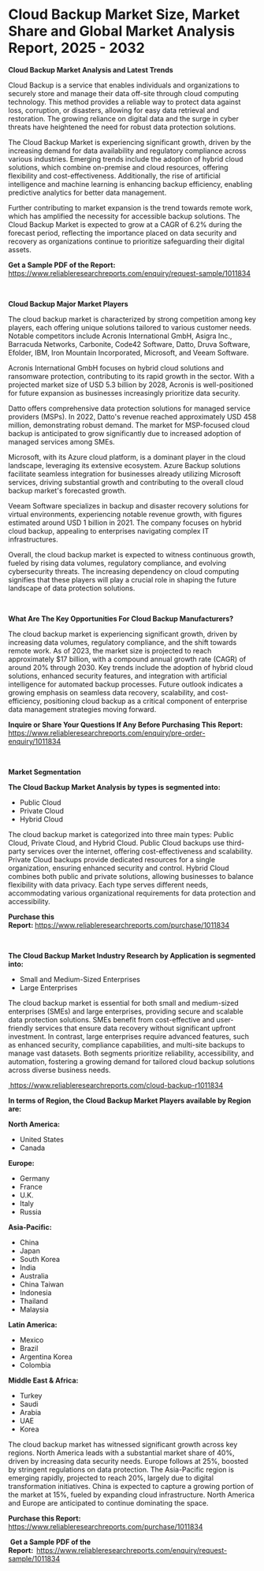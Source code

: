 <p><h1>Cloud Backup Market Size, Market Share and Global Market Analysis Report, 2025 - 2032</h1></p><p><strong>Cloud Backup Market Analysis and Latest Trends</strong></p>
<p><p>Cloud Backup is a service that enables individuals and organizations to securely store and manage their data off-site through cloud computing technology. This method provides a reliable way to protect data against loss, corruption, or disasters, allowing for easy data retrieval and restoration. The growing reliance on digital data and the surge in cyber threats have heightened the need for robust data protection solutions.</p><p>The Cloud Backup Market is experiencing significant growth, driven by the increasing demand for data availability and regulatory compliance across various industries. Emerging trends include the adoption of hybrid cloud solutions, which combine on-premise and cloud resources, offering flexibility and cost-effectiveness. Additionally, the rise of artificial intelligence and machine learning is enhancing backup efficiency, enabling predictive analytics for better data management.</p><p>Further contributing to market expansion is the trend towards remote work, which has amplified the necessity for accessible backup solutions. The Cloud Backup Market is expected to grow at a CAGR of 6.2% during the forecast period, reflecting the importance placed on data security and recovery as organizations continue to prioritize safeguarding their digital assets.</p></p>
<p><strong>Get a Sample PDF of the Report:&nbsp;</strong> <a href="https://www.reliableresearchreports.com/enquiry/request-sample/1011834?utm_campaign=2242&utm_medium=2&utm_source=Github&utm_content=ia&utm_term=17042025&utm_id=cloud-backup">https://www.reliableresearchreports.com/enquiry/request-sample/1011834</a></p>
<p>&nbsp;</p>
<p><strong>Cloud Backup Major Market Players</strong></p>
<p><p>The cloud backup market is characterized by strong competition among key players, each offering unique solutions tailored to various customer needs. Notable competitors include Acronis International GmbH, Asigra Inc., Barracuda Networks, Carbonite, Code42 Software, Datto, Druva Software, Efolder, IBM, Iron Mountain Incorporated, Microsoft, and Veeam Software.</p><p>Acronis International GmbH focuses on hybrid cloud solutions and ransomware protection, contributing to its rapid growth in the sector. With a projected market size of USD 5.3 billion by 2028, Acronis is well-positioned for future expansion as businesses increasingly prioritize data security.</p><p>Datto offers comprehensive data protection solutions for managed service providers (MSPs). In 2022, Datto's revenue reached approximately USD 458 million, demonstrating robust demand. The market for MSP-focused cloud backup is anticipated to grow significantly due to increased adoption of managed services among SMEs.</p><p>Microsoft, with its Azure cloud platform, is a dominant player in the cloud landscape, leveraging its extensive ecosystem. Azure Backup solutions facilitate seamless integration for businesses already utilizing Microsoft services, driving substantial growth and contributing to the overall cloud backup market's forecasted growth.</p><p>Veeam Software specializes in backup and disaster recovery solutions for virtual environments, experiencing notable revenue growth, with figures estimated around USD 1 billion in 2021. The company focuses on hybrid cloud backup, appealing to enterprises navigating complex IT infrastructures.</p><p>Overall, the cloud backup market is expected to witness continuous growth, fueled by rising data volumes, regulatory compliance, and evolving cybersecurity threats. The increasing dependency on cloud computing signifies that these players will play a crucial role in shaping the future landscape of data protection solutions.</p></p>
<p>&nbsp;</p>
<p><strong>What Are The Key Opportunities For Cloud Backup Manufacturers?</strong></p>
<p><p>The cloud backup market is experiencing significant growth, driven by increasing data volumes, regulatory compliance, and the shift towards remote work. As of 2023, the market size is projected to reach approximately $17 billion, with a compound annual growth rate (CAGR) of around 20% through 2030. Key trends include the adoption of hybrid cloud solutions, enhanced security features, and integration with artificial intelligence for automated backup processes. Future outlook indicates a growing emphasis on seamless data recovery, scalability, and cost-efficiency, positioning cloud backup as a critical component of enterprise data management strategies moving forward.</p></p>
<p><strong>Inquire or Share Your Questions If Any Before Purchasing This Report:</strong> <a href="https://www.reliableresearchreports.com/enquiry/pre-order-enquiry/1011834?utm_campaign=2242&utm_medium=2&utm_source=Github&utm_content=ia&utm_term=17042025&utm_id=cloud-backup">https://www.reliableresearchreports.com/enquiry/pre-order-enquiry/1011834</a></p>
<p>&nbsp;</p>
<p><strong>Market Segmentation</strong></p>
<p><strong>The Cloud Backup Market Analysis by types is segmented into:</strong></p>
<p><ul><li>Public Cloud</li><li>Private Cloud</li><li>Hybrid Cloud</li></ul></p>
<p><p>The cloud backup market is categorized into three main types: Public Cloud, Private Cloud, and Hybrid Cloud. Public Cloud backups use third-party services over the internet, offering cost-effectiveness and scalability. Private Cloud backups provide dedicated resources for a single organization, ensuring enhanced security and control. Hybrid Cloud combines both public and private solutions, allowing businesses to balance flexibility with data privacy. Each type serves different needs, accommodating various organizational requirements for data protection and accessibility.</p></p>
<p><strong>Purchase this Report:&nbsp;</strong><a href="https://www.reliableresearchreports.com/purchase/1011834?utm_campaign=2242&utm_medium=2&utm_source=Github&utm_content=ia&utm_term=17042025&utm_id=cloud-backup">https://www.reliableresearchreports.com/purchase/1011834</a></p>
<p>&nbsp;</p>
<p><strong>The Cloud Backup Market Industry Research by Application is segmented into:</strong></p>
<p><ul><li>Small and Medium-Sized Enterprises</li><li>Large Enterprises</li></ul></p>
<p><p>The cloud backup market is essential for both small and medium-sized enterprises (SMEs) and large enterprises, providing secure and scalable data protection solutions. SMEs benefit from cost-effective and user-friendly services that ensure data recovery without significant upfront investment. In contrast, large enterprises require advanced features, such as enhanced security, compliance capabilities, and multi-site backups to manage vast datasets. Both segments prioritize reliability, accessibility, and automation, fostering a growing demand for tailored cloud backup solutions across diverse business needs.</p></p>
<p><a href="https://www.reliableresearchreports.com/cloud-backup-r1011834?utm_campaign=2242&utm_medium=2&utm_source=Github&utm_content=ia&utm_term=17042025&utm_id=cloud-backup">&nbsp;https://www.reliableresearchreports.com/cloud-backup-r1011834</a></p>
<p><strong>In terms of Region, the Cloud Backup Market Players available by Region are:</strong></p>
<p>
    <p> <strong> North America: </strong>
        <ul>
            <li>United States</li>
            <li>Canada</li>
        </ul>
        </p> 
    <p> <strong> Europe: </strong>
        <ul>
            <li>Germany</li>
            <li>France</li>
            <li>U.K.</li>
            <li>Italy</li>
            <li>Russia</li>
        </ul>
        </p> 
    <p> <strong> Asia-Pacific: </strong>
        <ul>
            <li>China</li>
            <li>Japan</li>
            <li>South Korea</li>
            <li>India</li>
            <li>Australia</li>
            <li>China Taiwan</li>
            <li>Indonesia</li>
            <li>Thailand</li>
            <li>Malaysia</li>
        </ul>
        </p> 
    <p> <strong> Latin America: </strong>
        <ul>
            <li>Mexico</li>
            <li>Brazil</li>
            <li>Argentina Korea</li>
            <li>Colombia</li>
        </ul>
        </p> 
    <p> <strong> Middle East & Africa: </strong>
        <ul>
            <li>Turkey</li>
            <li>Saudi</li>
            <li>Arabia</li>
            <li>UAE</li>
            <li>Korea</li>
        </ul>
    </p>
    </p>
<p><p>The cloud backup market has witnessed significant growth across key regions. North America leads with a substantial market share of 40%, driven by increasing data security needs. Europe follows at 25%, boosted by stringent regulations on data protection. The Asia-Pacific region is emerging rapidly, projected to reach 20%, largely due to digital transformation initiatives. China is expected to capture a growing portion of the market at 15%, fueled by expanding cloud infrastructure. North America and Europe are anticipated to continue dominating the space.</p></p>
<p><strong>Purchase this Report: </strong><a href="https://www.reliableresearchreports.com/purchase/1011834?utm_campaign=2242&utm_medium=2&utm_source=Github&utm_content=ia&utm_term=17042025&utm_id=cloud-backup">https://www.reliableresearchreports.com/purchase/1011834</a></p>
<p>&nbsp;<strong>Get a Sample PDF of the Report:&nbsp;&nbsp;</strong><a href="https://www.reliableresearchreports.com/enquiry/request-sample/1011834?utm_campaign=2242&utm_medium=2&utm_source=Github&utm_content=ia&utm_term=17042025&utm_id=cloud-backup">https://www.reliableresearchreports.com/enquiry/request-sample/1011834</a></p>
<p><strong></strong></p>
<p><p></p><p></p><p></p></p>